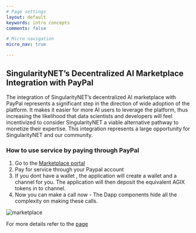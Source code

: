 ```yaml
---
# Page settings
layout: default
keywords: intro concepts
comments: false

# Micro navigation
micro_nav: true

---
```


## SingularityNET’s Decentralized AI Marketplace Integration with PayPal

The integration of SingularityNET’s decentralized AI marketplace with PayPal represents a significant step in the direction of wide adoption of the platform. It makes it easier for more AI users to leverage the platform, thus increasing the likelihood that data scientists and developers will feel incentivized to consider SingularityNET a viable alternative pathway to monetize their expertise. This integration represents a large opportunity for SingularityNET and our community.



### How to use service by paying through PayPal

1.	Go to the [Marketplace portal](http://beta.singularitynet.io)
2.	Pay for service through your Paypal account    
3.	If you dont have a wallet , the application will create a wallet and a channel for you.
    The application will then deposit the equivalent AGIX tokens in to channel.
4.	Now you can make a call now - The Dapp components hide all the complexity on making these calls.

![marketplace](/assets/img/dapp/marketplaceimage.gif)

For more details refer to the [page](/docs/ai-consumers/marketplace-service_invocation)
   
